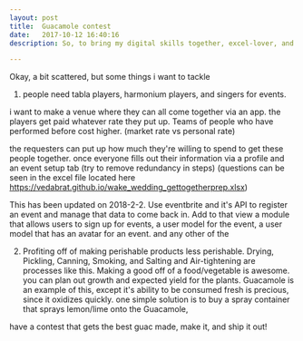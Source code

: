 ```yaml
---
layout: post
title:  Guacamole contest
date:   2017-10-12 16:40:16
description: So, to bring my digital skills together, excel-lover, and web developer a page to supply you with tools to create a contest effortlessly and systematically. this one is for guacamole.

---
```


Okay, a bit scattered, but some things i want to tackle

1. people need tabla players, harmonium players, and singers for events.

i want to make a venue where they can all come together via an app.
the players get paid whatever rate they put up.
Teams of people who have performed before cost higher. (market rate vs personal rate)

the requesters can put up how much they're willing to spend to get these people together. once everyone fills out their information via a profile and an event setup tab (try to remove redundancy in steps) (questions can be seen in the excel file located here https://vedabrat.github.io/wake_wedding_gettogetherprep.xlsx)

This has been updated on 2018-2-2. Use eventbrite and it's API to register an event and manage that data to come back in.
Add to that view a module that allows users to sign up for events, a user model for the event,
a user model that has an avatar for an event. and any other of the


2. Profiting off of making perishable products less perishable. Drying, Pickling, Canning, Smoking, and Salting and Air-tightening are processes like this.
 Making a good off of a food/vegetable is awesome. you can plan out growth and expected yield for the plants.
Guacamole is an example of this, except it's ability to be consumed fresh is precious, since it oxidizes quickly.
one simple solution is to buy a spray container that sprays lemon/lime onto the Guacamole,

have a contest that gets the best guac made, make it, and ship it out!
